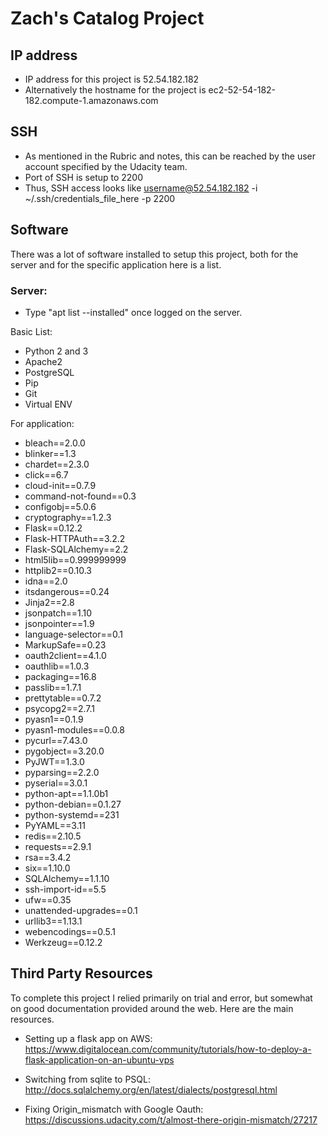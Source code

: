 # Zach's Catalog Project

## IP address
- IP address for this project is 52.54.182.182
- Alternatively the hostname for the project is ec2-52-54-182-182.compute-1.amazonaws.com

## SSH 
- As mentioned in the Rubric and notes, this can be reached by the user account specified by the Udacity team.
- Port of SSH is setup to 2200
- Thus, SSH access looks like username@52.54.182.182 -i ~/.ssh/credentials_file_here -p 2200


## Software
There was a lot of software installed to setup this project, both for the server and for the specific application here is a list.

### Server:
- Type "apt list --installed" once logged on the server.

Basic List:
- Python 2 and 3
- Apache2
- PostgreSQL
- Pip
- Git
- Virtual ENV

For application:
- bleach==2.0.0
- blinker==1.3
- chardet==2.3.0
- click==6.7
- cloud-init==0.7.9
- command-not-found==0.3
- configobj==5.0.6
- cryptography==1.2.3
- Flask==0.12.2
- Flask-HTTPAuth==3.2.2
- Flask-SQLAlchemy==2.2
- html5lib==0.999999999
- httplib2==0.10.3
- idna==2.0
- itsdangerous==0.24
- Jinja2==2.8
- jsonpatch==1.10
- jsonpointer==1.9
- language-selector==0.1
- MarkupSafe==0.23
- oauth2client==4.1.0
- oauthlib==1.0.3
- packaging==16.8
- passlib==1.7.1
- prettytable==0.7.2
- psycopg2==2.7.1
- pyasn1==0.1.9
- pyasn1-modules==0.0.8
- pycurl==7.43.0
- pygobject==3.20.0
- PyJWT==1.3.0
- pyparsing==2.2.0
- pyserial==3.0.1
- python-apt==1.1.0b1
- python-debian==0.1.27
- python-systemd==231
- PyYAML==3.11
- redis==2.10.5
- requests==2.9.1
- rsa==3.4.2
- six==1.10.0
- SQLAlchemy==1.1.10
- ssh-import-id==5.5
- ufw==0.35
- unattended-upgrades==0.1
- urllib3==1.13.1
- webencodings==0.5.1
- Werkzeug==0.12.2

## Third Party Resources

To complete this project I relied primarily on trial and error, but somewhat on good documentation provided around the web.  Here are the main resources.

- Setting up a flask app on AWS: https://www.digitalocean.com/community/tutorials/how-to-deploy-a-flask-application-on-an-ubuntu-vps

- Switching from sqlite to PSQL: http://docs.sqlalchemy.org/en/latest/dialects/postgresql.html

- Fixing Origin_mismatch with Google Oauth: https://discussions.udacity.com/t/almost-there-origin-mismatch/27217

